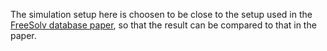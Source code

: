 The simulation setup here is choosen to be close to the setup used in the 
[FreeSolv database paper](https://link.springer.com/article/10.1007/s10822-014-9747-x), so that 
the result can be compared to that in the paper. 

